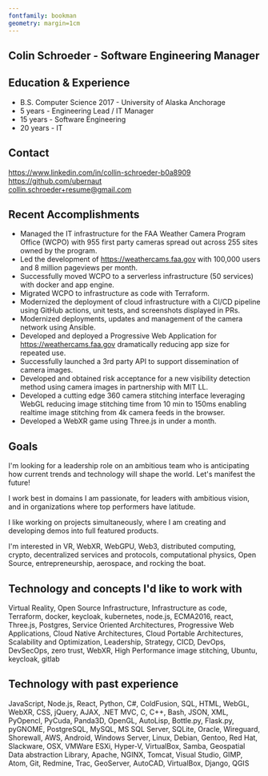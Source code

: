 ```yaml
---
fontfamily: bookman
geometry: margin=1cm
---
```


## Colin Schroeder - Software Engineering Manager
## Education & Experience
* B.S. Computer Science 2017 - University of Alaska Anchorage
* 5 years - Engineering Lead / IT Manager
* 15 years - Software Engineering
* 20 years - IT

## Contact   
https://www.linkedin.com/in/collin-schroeder-b0a8909  
https://github.com/ubernaut  
collin.schroeder+resume@gmail.com  

## Recent Accomplishments
* Managed the IT infrastructure for the FAA Weather Camera Program Office (WCPO) with 955 first party cameras spread out across 255 sites owned by the program.
* Led the development of https://weathercams.faa.gov with 100,000 users and 8 million pageviews per month.
* Successfully moved WCPO to a serverless infrastructure (50 services) with docker and app engine.
* Migrated WCPO to infrastructure as code with Terraform.
* Modernized the deployment of cloud infrastructure with a CI/CD pipeline using GitHub actions, unit tests, and screenshots displayed in PRs.
* Modernized deployments, updates and management of the camera network using Ansible.
* Developed and deployed a Progressive Web Application for https://weathercams.faa.gov dramatically reducing app size for repeated use.
* Successfully launched a 3rd party API to support dissemination of camera images.
* Developed and obtained risk acceptance for a new visibility detection method using camera images in partnership with MIT LL.
* Developed a cutting edge 360 camera stitching interface leveraging WebGL  reducing image stitching time from 10 min to 150ms enabling realtime image stitching from 4k camera feeds in the browser.
* Developed a WebXR game using Three.js in under a month.

## Goals

I'm looking for a leadership role on an ambitious team who is anticipating how current trends and technology will shape the world. Let's manifest the future!

I work best in domains I am passionate, for leaders with ambitious vision, and in organizations where top performers have latitude.   

I like working on projects simultaneously, where I am creating and developing demos into full featured products.

I'm interested in VR, WebXR, WebGPU, Web3, distributed computing, crypto, decentralized services and protocols, computational physics, Open Source, entrepreneurship, aerospace, and rocking the boat.

## Technology and concepts I'd like to work with
Virtual Reality, Open Source Infrastructure, Infrastructure as code, Terraform,  docker, keycloak, kubernetes, node.js, ECMA2016, react, Three.js, Postgres, Service Oriented Architectures, Progressive Web Applications, Cloud Native Architectures, Cloud Portable Architectures, Scalability and Optimization, Leadership, Strategy, CICD, DevOps, DevSecOps, zero trust, WebXR, High Performance image stitching, Ubuntu, keycloak, gitlab  

## Technology with past experience

JavaScript, Node.js, React, Python, C#, ColdFusion, SQL, HTML, WebGL, WebXR, CSS,  jQuery, AJAX, .NET MVC, C,  C++, Bash, JSON,  XML, PyOpencl, PyCuda, Panda3D, OpenGL, AutoLisp, Bottle.py, Flask.py, pyGNOME, PostgreSQL, MySQL, MS SQL Server, SQLite, Oracle, Wireguard, Shorewall,  AWS, Android, Windows Server, Linux, Debian, Gentoo, Red Hat, Slackware, OSX, VMWare ESXi, Hyper-V, VirtualBox, Samba, Geospatial Data abstraction Library, Apache, NGINX, Tomcat, Visual Studio, GIMP, Atom, Git, Redmine, Trac,  GeoServer, AutoCAD, VirtualBox, Django, QGIS

